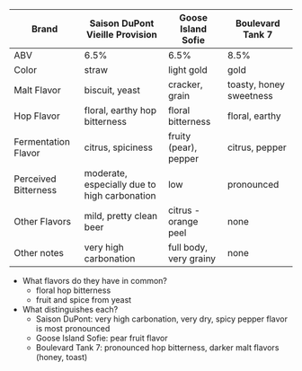 
Brand | Saison DuPont Vieille Provision | Goose Island Sofie | Boulevard Tank 7
--|--|--|--
ABV | 6.5% | 6.5% | 8.5%
Color | straw | light gold | gold
Malt Flavor | biscuit, yeast | cracker, grain | toasty, honey sweetness
Hop Flavor | floral, earthy hop bitterness| floral bitterness | floral, earthy
Fermentation Flavor | citrus, spiciness | fruity (pear), pepper | citrus, pepper
Perceived Bitterness | moderate, especially due to high carbonation | low | pronounced
Other Flavors | mild, pretty clean beer | citrus - orange peel | none
Other notes | very high carbonation | full body, very grainy | none

* What flavors do they have in common?
	* floral hop bitterness
	* fruit and spice from yeast
* What distinguishes each?
	* Saison DuPont: very high carbonation, very dry, spicy pepper flavor is most pronounced
	* Goose Island Sofie: pear fruit flavor
	* Boulevard Tank 7: pronounced hop bitterness, darker malt flavors (honey, toast)